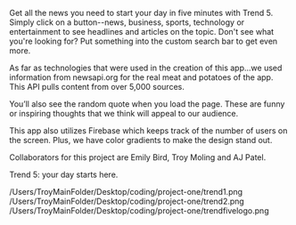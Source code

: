 Get all the news you need to start your day in five minutes with Trend 5. Simply click on a button--news, business, sports, technology or entertainment to see headlines and articles on the topic. Don't see what you're looking for? Put something into the custom search bar to get even more.

As far as technologies that were used in the creation of this app...we used information from newsapi.org for the real meat and potatoes of the app. This API pulls content from over 5,000 sources. 

You’ll also see the random quote when you load the page. These are funny or inspiring thoughts that we think will appeal to our audience.

This app also utilizes Firebase which keeps track of the number of users on the screen. Plus, we have color gradients to make the design stand out.

Collaborators for this project are Emily Bird, Troy Moling and AJ Patel.

Trend 5: your day starts here.


/Users/TroyMainFolder/Desktop/coding/project-one/trend1.png
/Users/TroyMainFolder/Desktop/coding/project-one/trend2.png
/Users/TroyMainFolder/Desktop/coding/project-one/trendfivelogo.png
